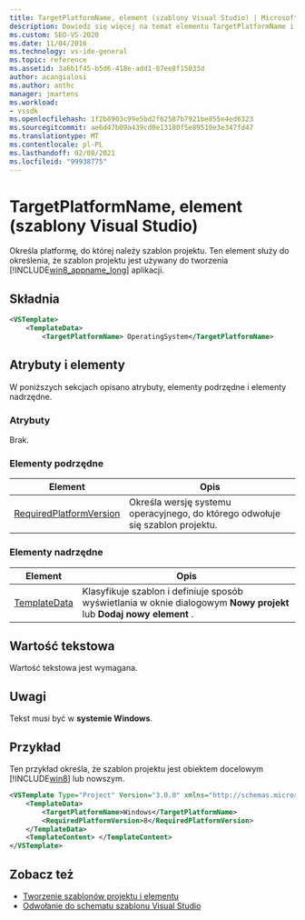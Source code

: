 ```yaml
---
title: TargetPlatformName, element (szablony Visual Studio) | Microsoft Docs
description: Dowiedz się więcej na temat elementu TargetPlatformName i sposobu określania platformy, do której odwołuje się szablon projektu.
ms.custom: SEO-VS-2020
ms.date: 11/04/2016
ms.technology: vs-ide-general
ms.topic: reference
ms.assetid: 3a6b1f45-b5d6-418e-add1-87ee8f15033d
author: acangialosi
ms.author: anthc
manager: jmartens
ms.workload:
- vssdk
ms.openlocfilehash: 1f2b8903c99e5bd2f62587b7921be855e4ed6323
ms.sourcegitcommit: ae6d47b09a439cd0e13180f5e89510e3e347fd47
ms.translationtype: MT
ms.contentlocale: pl-PL
ms.lasthandoff: 02/08/2021
ms.locfileid: "99938775"
---
```

# <a name="targetplatformname-element-visual-studio-templates"></a>TargetPlatformName, element (szablony Visual Studio)
Określa platformę, do której należy szablon projektu. Ten element służy do określenia, że szablon projektu jest używany do tworzenia [!INCLUDE[win8_appname_long](../debugger/includes/win8_appname_long_md.md)] aplikacji.

## <a name="syntax"></a>Składnia

```xml
<VSTemplate>
    <TemplateData>
        <TargetPlatformName> OperatingSystem</TargetPlatformName>
```

## <a name="attributes-and-elements"></a>Atrybuty i elementy
 W poniższych sekcjach opisano atrybuty, elementy podrzędne i elementy nadrzędne.

### <a name="attributes"></a>Atrybuty
 Brak.

### <a name="child-elements"></a>Elementy podrzędne

|Element|Opis|
|-------------|-----------------|
|[RequiredPlatformVersion](../extensibility/requiredplatformversion-element-visual-studio-templates.md)|Określa wersję systemu operacyjnego, do którego odwołuje się szablon projektu.|

### <a name="parent-elements"></a>Elementy nadrzędne

|Element|Opis|
|-------------|-----------------|
|[TemplateData](../extensibility/templatedata-element-visual-studio-templates.md)|Klasyfikuje szablon i definiuje sposób wyświetlania w oknie dialogowym **Nowy projekt** lub **Dodaj nowy element** .|

## <a name="text-value"></a>Wartość tekstowa
 Wartość tekstowa jest wymagana.

## <a name="remarks"></a>Uwagi
 Tekst musi być w **systemie Windows**.

## <a name="example"></a>Przykład
 Ten przykład określa, że szablon projektu jest obiektem docelowym [!INCLUDE[win8](../debugger/includes/win8_md.md)] lub nowszym.

```xml
<VSTemplate Type="Project" Version="3.0.0" xmlns="http://schemas.microsoft.com/developer/vstemplate/2005">
    <TemplateData>
        <TargetPlatformName>Windows</TargetPlatformName>
        <RequiredPlatformVersion>8</RequiredPlatformVersion>
    </TemplateData>
    <TemplateContent> </TemplateContent>
</VSTemplate>
```

## <a name="see-also"></a>Zobacz też
- [Tworzenie szablonów projektu i elementu](../ide/creating-project-and-item-templates.md)
- [Odwołanie do schematu szablonu Visual Studio](../extensibility/visual-studio-template-schema-reference.md)
